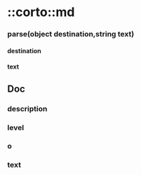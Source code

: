 # ::corto::md
### parse(object destination,string text)
#### destination

#### text

## Doc
### description
### level
### o
### text

